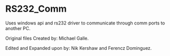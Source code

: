 # RS232_Comm
Uses windows api and rs232 driver to communicate through comm ports to another PC.

Original files Created by: Michael Galle.

Edited and Expanded upon by: Nik Kershaw and Ferencz Dominguez.
